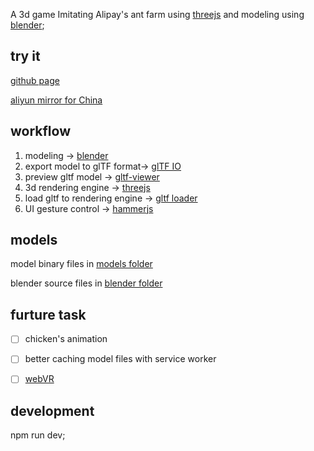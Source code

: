 A 3d game Imitating Alipay's ant farm using [threejs](https://threejs.org) and modeling using [blender](https://www.blender.org);

## try it
[github page](https://muffink.github.io/chicken-jump/index.1.html)

[aliyun mirror for China](https://media-oss-oss.oss-cn-shenzhen.aliyuncs.com/chicken-jump/index.1.html)

## workflow

1. modeling -> [blender](https://www.blender.org)
2. export model to glTF format-> [glTF IO](https://github.com/KhronosGroup/glTF-Blender-IO)
3. preview gltf model -> [gltf-viewer](https://gltf-viewer.donmccurdy.com)
4. 3d rendering engine -> [threejs](https://threejs.org/)
5. load gltf to rendering engine -> [gltf loader](https://threejs.org/docs/index.html#examples/loaders/GLTFLoader)
6. UI gesture control -> [hammerjs](https://hammerjs.github.io/)

## models
model binary files in [models folder](/resource/models/)

blender source files in [blender folder](/blender)

## furture task

- [ ] chicken's animation
- [ ] better caching model files with service worker
- [ ] [webVR](https://threejs.org/docs/index.html#manual/en/introduction/How-to-create-VR-content)


## development

npm run dev;

